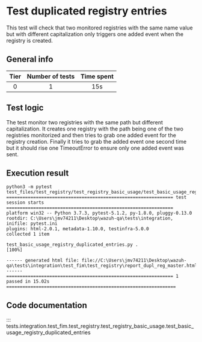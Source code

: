 # Test duplicated registry entries

This test will check that two monitored registries with the same name value but with different capitalization only triggers one added event when the registry is created.

## General info

|Tier | Number of tests | Time spent|
|:--:|:--:|:--:|
| 0 | 1 | 15s |

## Test logic

The test monitor two registries with the same path but different capitalization. It creates
one registry with the path being one of the two registries monitorized and then tries to grab
one added event for the registry creation. Finally it tries to grab the added event one second
time but it should rise one TimeoutError to ensure only one added event was sent.

## Execution result
```
python3 -m pytest test_files/test_registry/test_registry_basic_usage/test_basic_usage_registry_duplicated_entries.py
============================================================== test session starts ==============================================================
platform win32 -- Python 3.7.3, pytest-5.1.2, py-1.8.0, pluggy-0.13.0
rootdir: C:\Users\jmv74211\Desktop\wazuh-qa\tests\integration, inifile: pytest.ini
plugins: html-2.0.1, metadata-1.10.0, testinfra-5.0.0
collected 1 item

test_basic_usage_registry_duplicated_entries.py .                                                                                          [100%]

------ generated html file: file://C:\Users\jmv74211\Desktop\wazuh-qa\tests\integration\test_fim\test_registry\report_dupl_reg_master.html ------
============================================================== 1 passed in 15.02s ===============================================================
```

## Code documentation

::: tests.integration.test_fim.test_registry.test_registry_basic_usage.test_basic_usage_registry_duplicated_entries

